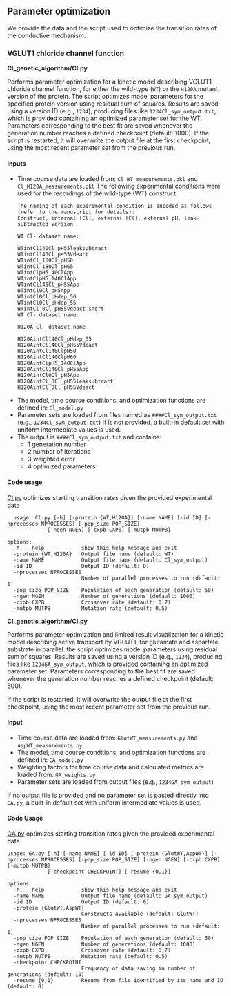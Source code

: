 ## Parameter optimization
We provide the data and the script used to optimize the transition rates of the conductive mechanism. 
### VGLUT1 chloride channel function
**Cl_genetic_algorithm/Cl.py**

Performs parameter optimization for a kinetic model describing VGLUT1 chloride channel function, for either the wild-type (`WT`) or the `H120A` mutant version of the protein.
The script optimizes model parameters for the specified protein version using residual sum of squares. Results are saved using a version ID (e.g., `1234`), producing files like `1234Cl_sym_output.txt`, which is provided containing an optimized parameter set for the WT. Parameters corresponding to the best fit are saved whenever the generation number reaches a defined checkpoint (default: 1000).
If the script is restarted, it will overwrite the output file at the first checkpoint, using the most recent parameter set from the previous run.
#### Inputs
* Time course data are loaded from: `Cl_WT_measurements.pkl` and `Cl_H120A_measurements.pkl`
    The following experimental conditions were used for the recordings of the wild-type (WT) construct:
    ```
    The naming of each experimental condition is encoded as follows (refer to the manuscript for details):
    Construct, internal [Cl], external [Cl], external pH, leak-subtracted version
    
    WT Cl- dataset name:
    
    WTintCl140Cl_pH55leaksubtract
    WTintCl140Cl_pH55Vdeact
    WTintCl_180Cl_pH50
    WTintCl_180Cl_pH65
    WTintClpH5_40ClApp
    WTintClpH5_140ClApp
    WTintCl140Cl_pH55App
    WTintCl0Cl_pH5App
    WTintCl0Cl_pHdep_50
    WTintCl0Cl_pHdep_55
    WTintCl_0Cl_pH55Vdeact_short
    WT Cl- dataset name:

    H120A Cl- dataset name

    H120AintCl140Cl_pHdep_55
    H120AintCl140Cl_pH55Vdeact
    H120AintCl140ClpH50
    H120AintCl140ClpH60
    H120AintClpH5_140ClApp
    H120AintCl140Cl_pH55App
    H120AintCl0Cl_pH5App
    H120AintCl_0Cl_pH55leaksubtract
    H120AintCl_0Cl_pH55Vdeact
    ```
* The model, time course conditions, and optimization functions are defined in: `Cl_model.py`
* Parameter sets are loaded from files named as `####Cl_sym_output.txt` (e.g., `1234Cl_sym_output.txt`)
  If is not provided, a built-in default set with uniform intermediate values is used. 
* The output is `####Cl_sym_output.txt` and contains: 
    - 1 generation number
    - 2 number of iterations
    - 3 weighted error
    - 4 optimized parameters
#### Code usage
[Cl.py](Cl_genetic_algorithm/Cl.py) optimizes starting transition rates given the provided experimental data
```
  usage: Cl.py [-h] [-protein {WT,H120A}] [-name NAME] [-id ID] [-nprocesses NPROCESSES] [-pop_size POP_SIZE]
             [-ngen NGEN] [-cxpb CXPB] [-mutpb MUTPB]

options:
  -h, --help            show this help message and exit
  -protein {WT,H120A}   Output file name (default: WT)
  -name NAME            Output file name (default: Cl_sym_output)
  -id ID                Output ID (default: 0)
  -nprocesses NPROCESSES
                        Number of parallel processes to run (default: 1)
  -pop_size POP_SIZE    Population of each generation (default: 50)
  -ngen NGEN            Number of generations (default: 1000)
  -cxpb CXPB            Crossover rate (default: 0.7)
  -mutpb MUTPB          Mutation rate (default: 0.5)
```

**Cl_genetic_algorithm/Cl.py**

Performs parameter optimization and limited result visualization for a kinetic model describing active transport by VGLUT1, for glutamate and aspartate substrate in parallel.
the script optimizes model parameters using residual sum of squares. Results are saved using a version ID (e.g., `1234`), producing files like `1234GA_sym_output`, which is provided containing an optimized parameter set. Parameters corresponding to the best fit are saved whenever the generation number reaches a defined checkpoint (default: 500).

If the script is restarted, it will overwrite the output file at the first checkpoint, using the most recent parameter set from the previous run.

#### Input 
- Time course data are loaded from: `GlutWT_measurements.py` and `AspWT_measurements.py`
- The model, time course conditions, and optimization functions are defined in: `GA_model.py`
- Weighting factors for time course data and calculated metrics are loaded from: `GA_weights.py`
- Parameter sets are loaded from output files (e.g., `1234GA_sym_output`)

If no output file is provided and no parameter set is pasted directly into `GA.py`, a built-in default set with uniform intermediate values is used.
#### Code Usage
[GA.py](GA_genetic_algorithm/GA.py) optimizes starting transition rates given the provided experimental data
```
usage: GA.py [-h] [-name NAME] [-id ID] [-protein {GlutWT,AspWT}] [-nprocesses NPROCESSES] [-pop_size POP_SIZE] [-ngen NGEN] [-cxpb CXPB] [-mutpb MUTPB]
             [-checkpoint CHECKPOINT] [-resume {0,1}]

options:
  -h, --help            show this help message and exit
  -name NAME            Output file name (default: GA_sym_output)
  -id ID                Output ID (default: 0)
  -protein {GlutWT,AspWT}
                        Constructs available (default: GlutWT)
  -nprocesses NPROCESSES
                        Number of parallel processes to run (default: 1)
  -pop_size POP_SIZE    Population of each generation (default: 50)
  -ngen NGEN            Number of generations (default: 1000)
  -cxpb CXPB            Crossover rate (default: 0.7)
  -mutpb MUTPB          Mutation rate (default: 0.5)
  -checkpoint CHECKPOINT
                        Frequency of data saving in number of generations (default: 10)
  -resume {0,1}         Resume from file identified by its name and ID (default: 0)
```
